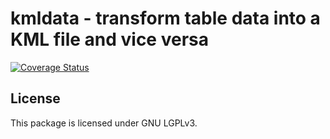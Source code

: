 # kmldata - transform table data into a KML file and vice versa

[![Coverage Status](https://coveralls.io/repos/github/dkkomesu/kmldata/badge.svg?branch=master)](https://coveralls.io/github/dkkomesu/kmldata?branch=master)

## License

This package is licensed under GNU LGPLv3.

